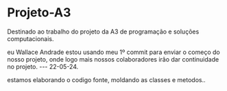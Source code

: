 # Projeto-A3
Destinado ao trabalho do projeto da A3 de programação e soluções computacionais.

eu Wallace Andrade estou usando meu 1º commit para enviar o começo do nosso projeto, onde logo mais nossos colaboradores irão dar continuidade no projeto.
--- 22-05-24.

estamos elaborando o codigo fonte, moldando as classes e metodos..

